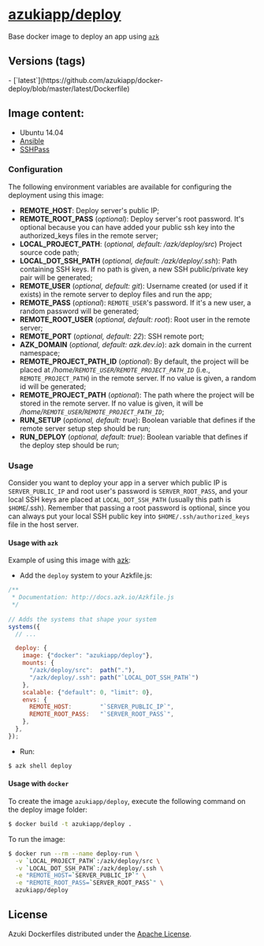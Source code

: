 [azukiapp/deploy](http://images.azk.io/#/deploy)
==================

Base docker image to deploy an app using [`azk`](http://azk.io)

Versions (tags)
---

<versions>
- [`latest`](https://github.com/azukiapp/docker-deploy/blob/master/latest/Dockerfile)
</versions>

Image content:
---

- Ubuntu 14.04
- [Ansible](http://www.ansible.com)
- [SSHPass](http://sourceforge.net/projects/sshpass/)

### Configuration
The following environment variables are available for configuring the deployment using this image:

- **REMOTE_HOST**: Deploy server's public IP;
- **REMOTE_ROOT_PASS** (*optional*): Deploy server's root password. It's optional because you can have added your public ssh key into the authorized_keys files in the remote server;
- **LOCAL_PROJECT_PATH**: (*optional, default: /azk/deploy/src*) Project source code path;
- **LOCAL_DOT_SSH_PATH** (*optional, default: /azk/deploy/.ssh*): Path containing SSH keys. If no path is given, a new SSH public/private key pair will be generated;
- **REMOTE_USER** (*optional, default: git*): Username created (or used if it exists) in the remote server to deploy files and run the app;
- **REMOTE_PASS** (*optional*): `REMOTE_USER`'s password. If it's a new user, a random password will be generated;
- **REMOTE_ROOT_USER** (*optional, default: root*): Root user in the remote server;
- **REMOTE_PORT** (*optional, default: 22*): SSH remote port;
- **AZK_DOMAIN** (*optional, default: azk.dev.io*): azk domain in the current namespace;
- **REMOTE_PROJECT_PATH_ID** (*optional*): By default, the project will be placed at */home/`REMOTE_USER`/`REMOTE_PROJECT_PATH_ID`* (i.e., `REMOTE_PROJECT_PATH`) in the remote server. If no value is given, a random id will be generated;
- **REMOTE_PROJECT_PATH** (*optional*): The path where the project will be stored in the remote server. If no value is given, it will be */home/`REMOTE_USER`/`REMOTE_PROJECT_PATH_ID`*;
- **RUN_SETUP** (*optional, default: true*): Boolean variable that defines if the remote server setup step should be run;
- **RUN_DEPLOY** (*optional, default: true*): Boolean variable that defines if the deploy step should be run;

### Usage

Consider you want to deploy your app in a server which public IP is `SERVER_PUBLIC_IP` and root user's password is `SERVER_ROOT_PASS`, and your local SSH keys are placed at `LOCAL_DOT_SSH_PATH` (usually this path is `$HOME`/.ssh). Remember that passing a root password is optional, since you can always put your local SSH public key into `$HOME/.ssh/authorized_keys` file in the host server.

#### Usage with `azk`

Example of using this image with [azk](http://azk.io):

- Add the `deploy` system to your Azkfile.js:

```js
/**
 * Documentation: http://docs.azk.io/Azkfile.js
 */
 
// Adds the systems that shape your system
systems({
  // ...

  deploy: {
    image: {"docker": "azukiapp/deploy"},
    mounts: {
      "/azk/deploy/src":  path("."),
      "/azk/deploy/.ssh": path("`LOCAL_DOT_SSH_PATH`")
    },
    scalable: {"default": 0, "limit": 0},
    envs: {
      REMOTE_HOST:        "`SERVER_PUBLIC_IP`",
      REMOTE_ROOT_PASS:   "`SERVER_ROOT_PASS`",
    },
  },
});
```

- Run:
```bash
$ azk shell deploy
```

#### Usage with `docker`

To create the image `azukiapp/deploy`, execute the following command on the deploy image folder:

```sh
$ docker build -t azukiapp/deploy .
```

To run the image:

```sh
$ docker run --rm --name deploy-run \
  -v `LOCAL_PROJECT_PATH`:/azk/deploy/src \
  -v `LOCAL_DOT_SSH_PATH`:/azk/deploy/.ssh \
  -e "REMOTE_HOST=`SERVER_PUBLIC_IP`" \
  -e "REMOTE_ROOT_PASS=`SERVER_ROOT_PASS`" \
  azukiapp/deploy
```

## License

Azuki Dockerfiles distributed under the [Apache License](https://github.com/azukiapp/docker-deploy/blob/master/LICENSE).
